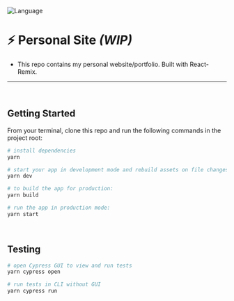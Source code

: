 ![Language](https://badgen.net/badge/Language/JavaScript/yellow)

# ⚡️ Personal Site _(WIP)_

- This repo contains my personal website/portfolio. Built with React-Remix.

<hr />
<br />

## Getting Started

From your terminal, clone this repo and run the following commands in the project root:

```sh
# install dependencies
yarn
```

```sh
# start your app in development mode and rebuild assets on file changes
yarn dev
```

```sh
# to build the app for production:
yarn build
```

```sh
# run the app in production mode:
yarn start
```

<br />

## Testing

```sh
# open Cypress GUI to view and run tests
yarn cypress open
```

```sh
# run tests in CLI without GUI
yarn cypress run
```
